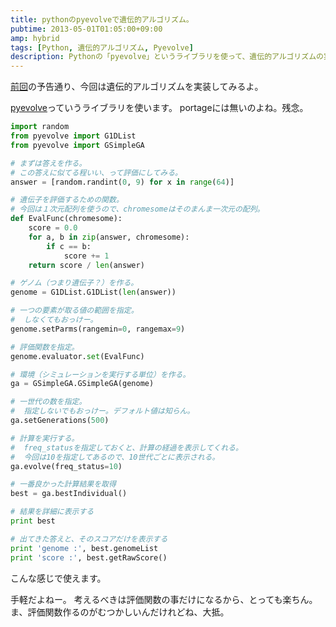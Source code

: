```yaml
---
title: pythonのpyevolveで遺伝的アルゴリズム。
pubtime: 2013-05-01T01:05:00+09:00
amp: hybrid
tags: [Python, 遺伝的アルゴリズム, Pyevolve]
description: Pythonの「pyevolve」というライブラリを使って、遺伝的アルゴリズムの実装を試してみました。
---
```


[前回](/blog/2013/04/what-is-genetic-algorithm)の予告通り、今回は遺伝的アルゴリズムを実装してみるよ。

[pyevolve](http://pyevolve.sourceforge.net/)っていうライブラリを使います。
portageには無いのよね。残念。

``` python
import random
from pyevolve import G1DList
from pyevolve import GSimpleGA

# まずは答えを作る。
# この答えに似てる程いい、って評価にしてみる。
answer = [random.randint(0, 9) for x in range(64)]

# 遺伝子を評価するための関数。
# 今回は１次元配列を使うので、chromesomeはそのまんま一次元の配列。
def EvalFunc(chromesome):
	score = 0.0
	for a, b in zip(answer, chromesome):
		if c == b:
			score += 1
	return score / len(answer)

# ゲノム（つまり遺伝子？）を作る。
genome = G1DList.G1DList(len(answer))

# 一つの要素が取る値の範囲を指定。
#  しなくてもおっけー。
genome.setParms(rangemin=0, rangemax=9)

# 評価関数を指定。
genome.evaluator.set(EvalFunc)

# 環境（シミュレーションを実行する単位）を作る。
ga = GSimpleGA.GSimpleGA(genome)

# 一世代の数を指定。
#  指定しないでもおっけー。デフォルト値は知らん。
ga.setGenerations(500)

# 計算を実行する。
#  freq_statusを指定しておくと、計算の経過を表示してくれる。
#  今回は10を指定してあるので、10世代ごとに表示される。
ga.evolve(freq_status=10)

# 一番良かった計算結果を取得
best = ga.bestIndividual()

# 結果を詳細に表示する
print best

# 出てきた答えと、そのスコアだけを表示する
print 'genome :', best.genomeList
print 'score :', best.getRawScore()
```
こんな感じで使えます。

手軽だよねー。
考えるべきは評価関数の事だけになるから、とっても楽ちん。
ま、評価関数作るのがむつかしいんだけれどね、大抵。
